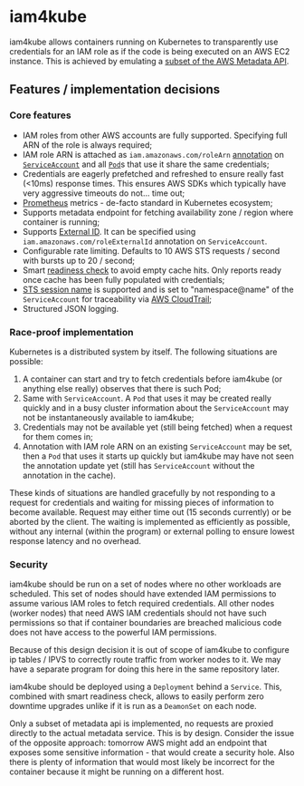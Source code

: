 # iam4kube

iam4kube allows containers running on Kubernetes to transparently use credentials for an IAM role as if the code
is being executed on an AWS EC2 instance. This is achieved by emulating a
[subset of the AWS Metadata API](https://docs.aws.amazon.com/AWSEC2/latest/UserGuide/iam-roles-for-amazon-ec2.html#instance-metadata-security-credentials).

## Features / implementation decisions

### Core features

- IAM roles from other AWS accounts are fully supported. Specifying full ARN of the role is always required;
- IAM role ARN is attached as `iam.amazonaws.com/roleArn`
  [annotation](https://kubernetes.io/docs/concepts/overview/working-with-objects/annotations/) on
  [`ServiceAccount`](https://kubernetes.io/docs/tasks/configure-pod-container/configure-service-account/) and all
  [`Pod`](https://kubernetes.io/docs/concepts/workloads/pods/pod/)s that use it share the same credentials;
- Credentials are eagerly prefetched and refreshed to ensure really fast (<10ms) response times. This ensures AWS SDKs
  which typically have very aggressive timeouts do not... time out;
- [Prometheus](https://prometheus.io/) metrics - de-facto standard in Kubernetes ecosystem;
- Supports metadata endpoint for fetching availability zone / region where container is running;
- Supports [External ID](https://docs.aws.amazon.com/IAM/latest/UserGuide/id_roles_create_for-user_externalid.html).
  It can be specified using `iam.amazonaws.com/roleExternalId` annotation on `ServiceAccount`.
- Configurable rate limiting. Defaults to 10 AWS STS requests / second with bursts up to 20 / second;
- Smart [readiness check](https://kubernetes.io/docs/tasks/configure-pod-container/configure-liveness-readiness-probes/#define-readiness-probes)
  to avoid empty cache hits. Only reports ready once cache has been fully populated with credentials;
- [STS session name](https://docs.aws.amazon.com/STS/latest/APIReference/API_AssumeRole.html) is supported and is
  set to "namespace@name" of the `ServiceAccount` for traceability via
  [AWS CloudTrail](https://aws.amazon.com/cloudtrail/);
- Structured JSON logging.

### Race-proof implementation

Kubernetes is a distributed system by itself. The following situations are possible:
1. A container can start and try to fetch credentials before iam4kube (or anything else really)
   observes that there is such Pod;
1. Same with `ServiceAccount`. A `Pod` that uses it may be created really quickly and in a busy cluster information
   about the `ServiceAccount` may not be instantaneously available to iam4kube;
1. Credentials may not be available yet (still being fetched) when a request for them comes in;
1. Annotation with IAM role ARN on an existing `ServiceAccount` may be set, then a `Pod` that uses it starts up quickly
   but iam4kube may have not seen the annotation update yet (still has `ServiceAccount` without the
   annotation in the cache).

These kinds of situations are handled gracefully by not responding to a request for credentials and waiting for
missing pieces of information to become available. Request may either time out (15 seconds currently) or be aborted by
the client. The waiting is implemented as efficiently as possible, without any internal (within the program) or
external polling to ensure lowest response latency and no overhead.

### Security

iam4kube should be run on a set of nodes where no other workloads are scheduled. This set of nodes should
have extended IAM permissions to assume various IAM roles to fetch required credentials. All other nodes (worker nodes)
that need AWS IAM credentials should not have such permissions so that if container boundaries are breached
malicious code does not have access to the powerful IAM permissions.

Because of this design decision it is out of scope of iam4kube to configure ip tables / IPVS to correctly route traffic
from worker nodes to it. We may have a separate program for doing this here in the same repository later.

iam4kube should be deployed using a `Deployment` behind a `Service`. This, combined with smart readiness check, allows
to easily perform zero downtime upgrades unlike if it is run as a `DeamonSet` on each node.

Only a subset of metadata api is implemented, no requests are proxied directly to the actual metadata service.
This is by design. Consider the issue of the opposite approach: tomorrow AWS might add an endpoint that exposes some
sensitive information - that would create a security hole. Also there is plenty of information that would most likely
be incorrect for the container because it might be running on a different host.
